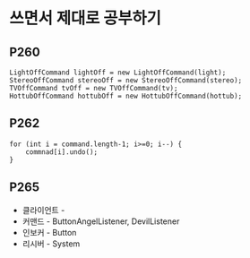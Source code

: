 # 쓰면서 제대로 공부하기

## P260
```
LightOffCommand lightOff = new LightOffCommand(light);
StereoOffCommand stereoOff = new StereoOffCommand(stereo);
TVOffCommand tvOff = new TVOffCommand(tv);
HottubOffCommand hottubOff = new HottubOffCommand(hottub);
```

## P262
```
for (int i = command.length-1; i>=0; i--) {
    commnad[i].undo();
}
```

## P265
* 클라이언트 - 
* 커맨드 - ButtonAngelListener, DevilListener
* 인보커 - Button
* 리시버 - System